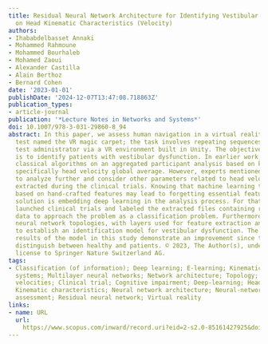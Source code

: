 ```yaml
---
title: Residual Neural Network Architecture for Identifying Vestibular Disease Based
  on Head Kinematic Characteristics (Velocity)
authors:
- Ihababdelbasset Annaki
- Mohammed Rahmoune
- Mohammed Bourhaleb
- Mohamed Zaoui
- Alexander Castilla
- Alain Berthoz
- Bernard Cohen
date: '2023-01-01'
publishDate: '2024-12-07T13:47:08.718863Z'
publication_types:
- article-journal
publication: '*Lecture Notes in Networks and Systems*'
doi: 10.1007/978-3-031-29860-8_94
abstract: In this paper, we assess human navigation in a virtual reality neuropsychological
  test named the VR magic carpet; the task involves repeating sequences shown by the
  test administrator via a VR environment built in Unity. The objective of this assessment
  is to identify patients with vestibular dysfunction. In earlier work, we used unsupervised
  classical algorithms on an aggregated participant analysis based on kinematic characteristics,
  specifically head velocity global average. However, experts mentioned the necessity
  to analyze further and consider other parameters related to head velocity time series
  extracted during the clinical trials. Knowing that machine learning techniques are
  based on hand-crafted features may lead to forgetting essential features. The intuitive
  solution is embedding deep learning in the analysis process. For that reason, Experts
  launched clinical trials and labeled the extracted files containing raw 3D spatial
  data to approach the problem as a classification problem. Furthermore, we used residual
  neural network topologies, with layers used for feature extraction and classification,
  to establish an identification model for vestibular dysfunction. The experimental
  results of the model in this study demonstrate an improvement since they more accurately
  distinguish between healthy and patients. © 2023, The Author(s), under exclusive
  license to Springer Nature Switzerland AG.
tags:
- Classification (of information); Deep learning; E-learning; Kinematics; Learning
  systems; Multilayer neural networks; Network architecture; Topology; Characteristic
  velocities; Clinical trial; Cognitive impairment; Deep-learning; Head velocity;
  Kinematic characteristics; Neural network architecture; Neural-networks; Neuropsychological
  assessment; Residual neural network; Virtual reality
links:
- name: URL
  url: 
    https://www.scopus.com/inward/record.uri?eid=2-s2.0-85161427925&doi=10.1007%2f978-3-031-29860-8_94&partnerID=40&md5=3c85b9ea694cc84079f138d0c0ac0df2
---
```

